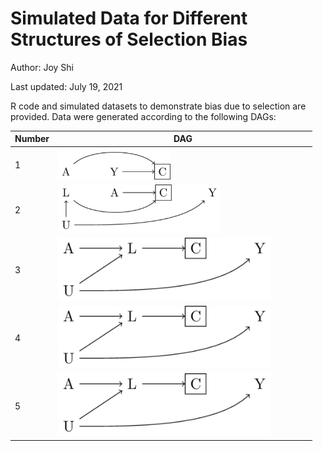 # Simulated Data for Different Structures of Selection Bias
Author: Joy Shi

Last updated: July 19, 2021

R code and simulated datasets to demonstrate bias due to selection are provided. Data were generated according to the following DAGs:

| Number | DAG |
|------------|-------------|
| 1 | <img src="/dags/dag1.png" width=45%> |
| 2 | <img src="/dags/dag2.png" width=65%> |
| 3 | <img src="/dags/dag3.png" width=85%> |
| 4 | <img src="/dags/dag3.png" width=85%> |
| 5 | <img src="/dags/dag3.png" width=85%> |
